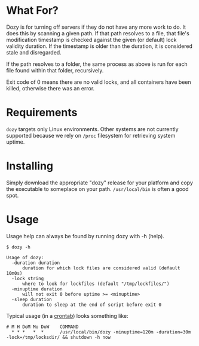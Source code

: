 # What For?

Dozy is for turning off servers if they do not have any more work to do. It does this by
scanning a given path. If that path resolves to a file, that file's modification
timestamp is checked against the given (or default) lock validity duration. If the 
timestamp is older than the duration, it is considered stale and disregarded.

If the path resolves to a folder, the same process as above is run for each file found
within that folder, recursively.

Exit code of 0 means there are no valid locks, and all containers have been killed,
otherwise there was an error.

# Requirements

`dozy` targets only Linux environments. Other systems are not currently supported because 
we rely on `/proc` filesystem for retrieving system uptime.

# Installing

Simply download the appropriate "dozy" release for your platform and copy the executable
to someplace on your path. `/usr/local/bin` is often a good spot. 

# Usage

Usage help can always be found by running dozy with -h (help). 

    $ dozy -h
    
    Usage of dozy:
      -duration duration
          duration for which lock files are considered valid (default 10m0s)
      -lock string
          where to look for lockfiles (default "/tmp/lockfiles/")
      -minuptime duration
          will not exit 0 before uptime >= <minuptime>
      -sleep duration
          duration to sleep at the end of script before exit 0


Typical usage (in a [crontab](https://en.wikipedia.org/wiki/Cron)) looks something like:

    # M H DoM Mo DoW    COMMAND
      * * *   *  *      /usr/local/bin/dozy -minuptime=120m -duration=30m -lock=/tmp/locksdir/ && shutdown -h now
